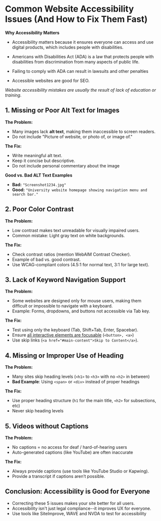 # Common Website Accessibility Issues (And How to Fix Them Fast)

**Why Accessibility Matters**

- Accessibility matters because it ensures everyone can access and use digital products, which includes people with disabilities. 

- Americans with Disabilities Act (ADA) is a law that protects people with disabilities from discrimination from many aspects of public life.

- Failing to comply with ADA can result in lawsuits and other penalties

- Accessible websites are good for SEO.

*Website accessibility mistakes are usually the result of lack of education or training.*

## 1. Missing or Poor Alt Text for Images
**The Problem:**
- Many images lack **alt text**, making them inaccessible to screen readers.
- Do not include "Picture of website, or photo of, or image of."

**The Fix:**
- Write meaningful alt text.
- Keep it concise but descriptive.
- Do not include personal commentary about the image


**Good vs. Bad ALT Text Examples**

- **Bad:** `"Screenshot1234.jpg"`
- **Good:** `"University website homepage showing navigation menu and search bar."`

## 2. Poor Color Contrast
**The Problem:**
- Low contrast makes text unreadable for visually impaired users.
- Common mistake: Light gray text on white backgrounds.

**The Fix:**
- Check contrast ratios (mention WebAIM Contrast Checker).
- Example of bad vs. good contrast.
- Use WCAG-compliant colors (4.5:1 for normal text, 3:1 for large text).

## 3. Lack of Keyword Navigation Support
**The Problem:**
- Some websites are designed only for mouse users, making them difficult or impossible to navigate with a keyboard.
- Example: Forms, dropdowns, and buttons not accessible via Tab key.

**The Fix:**
- Test using only the keyboard (Tab, Shift+Tab, Enter, Spacebar).
- Ensure [all interactive elements are focusable](https://developer.mozilla.org/en-US/docs/Web/Accessibility/Understanding_WCAG/Keyboard)  (`<button>, <a>`)
- Use skip links (`<a href="#main-content">Skip to Content</a>`). 

## 4. Missing or Improper Use of Heading
**The Problem:**
- Many sites skip heading levels (`<h1>` to `<h3>` with no `<h2>` in between)
- **Bad Example**: Using `<span>` or `<div>` instead of proper headings

**The Fix:**
- Use proper heading structure (`h1` for the main title, `<h2>` for subsections, etc)
- Never skip heading levels

## 5. Videos without Captions
**The Problem:**
- No captions = no access for deaf / hard-of-hearing users
- Auto-generated captions (like YouTube) are often inaccurate

**The Fix:**
- Always provide captions (use tools like YouTube Studio or Kapwing).
- Provide a transcript if captions aren’t possible.

## Conclusion: Accessibility is Good for Everyone
- Correcting these 5 issues makes your site better for all users.
- Accessibility isn't just legal compliance--it improves UX for everyone.
- Use tools like SiteImprove, WAVE and NVDA to test for accessibility
